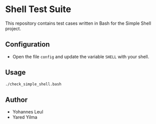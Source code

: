 # Shell Test Suite
This repository contains test cases written in Bash for the Simple Shell project.

## Configuration
* Open the file `config` and update the variable `SHELL` with your shell.

## Usage 
```sh
./check_simple_shell.bash
```

## Author
* Yohannes Leul
* Yared Yilma
